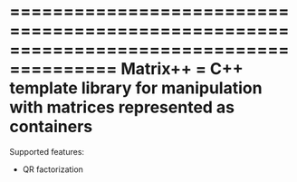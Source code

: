========================================================================================
Matrix++ = C++ template library for manipulation with matrices represented as containers
========================================================================================

Supported features:
- QR factorization
